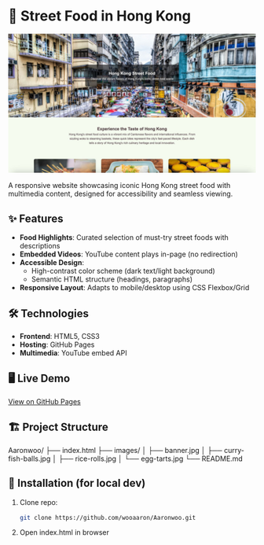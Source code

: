 # 🍢 Street Food in Hong Kong  

![Project Preview](screenshots/preview.jpg) 

A responsive website showcasing iconic Hong Kong street food with multimedia content, designed for accessibility and seamless viewing.

## ✨ Features
- **Food Highlights**: Curated selection of must-try street foods with descriptions
- **Embedded Videos**: YouTube content plays in-page (no redirection)
- **Accessible Design**:
  - High-contrast color scheme (dark text/light background)
  - Semantic HTML structure (headings, paragraphs)
- **Responsive Layout**: Adapts to mobile/desktop using CSS Flexbox/Grid

## 🛠️ Technologies
- **Frontend**: HTML5, CSS3
- **Hosting**: GitHub Pages
- **Multimedia**: YouTube embed API

## 🖥️ Live Demo
[View on GitHub Pages](https://wooaaron.github.io/Aaronwoo/) 

## 🏗️ Project Structure
Aaronwoo/
├── index.html
├── images/
│   ├── banner.jpg
│   ├── curry-fish-balls.jpg
│   ├── rice-rolls.jpg
│   └── egg-tarts.jpg
└── README.md

## 🚀 Installation (for local dev)
1. Clone repo:
   ```bash
   git clone https://github.com/wooaaron/Aaronwoo.git
2. Open index.html in browser
